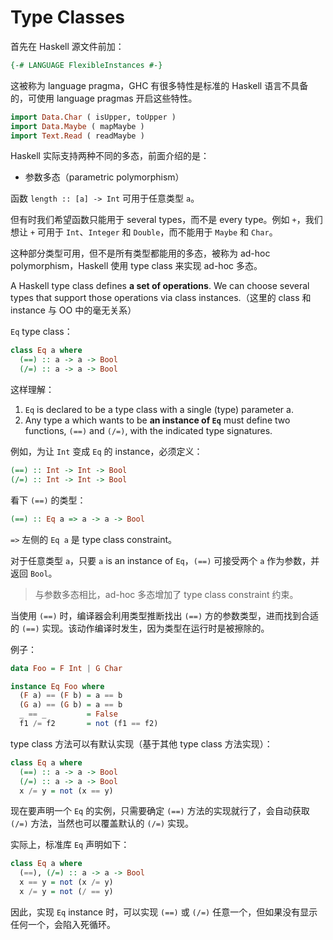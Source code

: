 # Type Classes

首先在 Haskell 源文件前加：

```Haskell
{-# LANGUAGE FlexibleInstances #-}
```

这被称为 language pragma，GHC 有很多特性是标准的 Haskell 语言不具备的，可使用 language pragmas 开启这些特性。

```Haskell
import Data.Char ( isUpper, toUpper )
import Data.Maybe ( mapMaybe )
import Text.Read ( readMaybe )
```

Haskell 实际支持两种不同的多态，前面介绍的是：

* 参数多态（parametric polymorphism）

函数 `length :: [a] -> Int` 可用于任意类型 `a`。

但有时我们希望函数只能用于 several types，而不是 every type。例如 `+`，我们想让 `+` 可用于 `Int`、`Integer` 和 `Double`，而不能用于 `Maybe` 和 `Char`。

这种部分类型可用，但不是所有类型都能用的多态，被称为 ad-hoc polymorphism，Haskell 使用 type class 来实现 ad-hoc 多态。

A Haskell type class defines **a set of operations**. We can choose several types that support those operations via class instances.（这里的 class 和 instance 与 OO 中的毫无关系）

`Eq` type class：

```Haskell
class Eq a where
  (==) :: a -> a -> Bool
  (/=) :: a -> a -> Bool
```

这样理解：

1. `Eq` is declared to be a type class with a single (type) parameter a.
2. Any type a which wants to be **an instance of `Eq`** must define two functions, `(==)` and `(/=)`, with the indicated type signatures.

例如，为让 `Int` 变成 `Eq` 的 instance，必须定义：

```Haskell
(==) :: Int -> Int -> Bool
(/=) :: Int -> Int -> Bool
```

看下 `(==)` 的类型：

```Haskell
(==) :: Eq a => a -> a -> Bool
```

`=>` 左侧的 `Eq a` 是 type class constraint。

对于任意类型 `a`，只要 `a` is an instance of `Eq`，`(==)` 可接受两个 `a` 作为参数，并返回 `Bool`。

>与参数多态相比，ad-hoc 多态增加了 type class constraint 约束。

当使用 `(==)` 时，编译器会利用类型推断找出 `(==)` 方的参数类型，进而找到合适的 `(==)` 实现。该动作编译时发生，因为类型在运行时是被擦除的。

例子：

```Haskell
data Foo = F Int | G Char

instance Eq Foo where
  (F a) == (F b) = a == b
  (G a) == (G b) = a == b
  _ == _         = False
  f1 /= f2       = not (f1 == f2)
```

type class 方法可以有默认实现（基于其他 type class 方法实现）：

```Haskell
class Eq a where
  (==) :: a -> a -> Bool
  (/=) :: a -> a -> Bool
  x /= y = not (x == y)
```

现在要声明一个 `Eq` 的实例，只需要确定 `(==)` 方法的实现就行了，会自动获取 `(/=)` 方法，当然也可以覆盖默认的 `(/=)` 实现。

实际上，标准库 `Eq` 声明如下：

```Haskell
class Eq a where
  (==), (/=) :: a -> a -> Bool
  x == y = not (x /= y)
  x /= y = not (/ == y)
```

因此，实现 `Eq` instance 时，可以实现 `(==)` 或 `(/=)` 任意一个，但如果没有显示任何一个，会陷入死循环。

